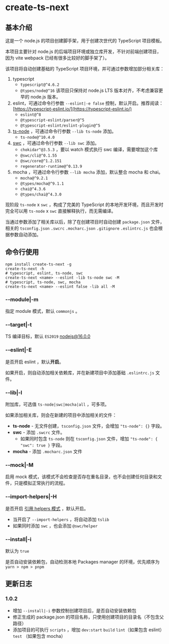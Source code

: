 # create-ts-next

## 基本介绍

这是一个 node.js 的项目创建脚手架，用于创建次世代的 TypeScript 项目模板。

本项目主要针对 node.js 的后端项目环境或独立库开发，不针对前端创建项目，因为 vite webpack 已经有很多比较好的脚手架了）。

该项目将自动创建基础的 TypeScript 项目环境，并可通过参数增加部分相关库：

1. typescript
    - `typescript@^4.6.2`
    - `@types/node@^16` 该项目只保持对 node.js LTS 版本对齐，不考虑兼容更早的 node.js 版本。
2. eslint，可通过命令行参数 `--eslint|-e false` 控制，默认开启。推荐阅读：[https://typescript-eslint.io/](https://typescript-eslint.io/)
    - `eslint@^8`
    - `@typescript-eslint/parser@^5`
    - `@typescript-eslint/eslint-plugin@^5`
3. [ts-node](https://typestrong.org/ts-node/docs/) ，可通过命令行参数 `--lib ts-node` 添加。
    - `ts-node@^10.4.0` 
4. [swc](https://swc.rs/) ，可通过命令行参数 `--lib swc` 添加。
    - `chokidar^@3.5.3` ，要以 watch 模式执行 swc 编译，需要增加这个库
    - `@swc/cli@^0.1.55`
    - `@swc/core@^1.2.151`
    - `regenerator-runtime@^0.13.9`
5. mocha ，可通过命令行参数 `--lib mocha` 添加，默认整合 mocha 和 chai。
    - `mocha@^9.2.1`
    - `@types/mocha@^9.1.1`
    - `chai@^4.3.6`
    - `@types/chai@^4.3.0`

现阶段 `ts-node` x `swc` ，构成了完美的 TypeScript 的本地开发环境，而且开发时完全可以用 `ts-node` x `swc` 直接解释执行，而无需编译。

当通过参数添加了相关库以后，除了在创建项目时自动创建 `package.json` 文件，相关的 `tsconfig.json` `.swcrc` `.mocharc.json` `.gitignore` `.eslintrc.js` 也会根据参数自动添加。

## 命令行使用

```shell
npm install create-ts-next -g
create-ts-next -h
# typescript, eslint, ts-node, swc 
create-ts-next <name> --eslint -lib ts-node swc -M
# typescript, ts-node, swc, mocha
create-ts-next <name> --eslint false -lib all -M
```

### --module|-m

指定 module 模式，默认 `commonjs` 。

### --target|-t

TS 编译目标，默认 `ES2019` [nodejs@16.0.0](https://node.green/#ES2019)


### --eslint|-E

是否开启 eslint ，默认**开启**。

如果开启，则自动添加相关依赖库，并在新建项目中添加基础 `.eslintrc.js` 文件。

### --lib|-l

附加库，可选值 `ts-node|swc|mocha|all` ，可多项。

如果添加相关库，则会在新建的项目中添加相关的文件：

- **ts-node** - 无文件创建，`tsconfig.json` 文件，会增加 `"ts-node": {}` 字段。 
- **swc** - 添加 `.swcrc` 文件。
  - 如果同时包含 `ts-node` 则在 `tsconfig.json` 文件，增加 `"ts-node": { "swc": true }` 字段。
- **mocha** - 添加 `.mocharc.json` 文件

### --mock|-M

启用 mock 模式，该模式不会检查是否存在重名目录，也不会创建任何目录和文件，只是模拟正常执行的流程。

### --import-helpers|-H

是否开启 [引用 helpers 模式](https://www.typescriptlang.org/tsconfig#importHelpers) ，默认开启。

- 当开启了 `--import-helpers` ，将自动添加 `tslib`
- 如果同时添加 `swc` ，也会添加 `@swc/helper`

### --install|-i

默认为 `true`

是否自动安装依赖包，自动检测本地 Packages manager 的环境，优先顺序为 `yarn > npm > pnpm`

## 更新日志

### 1.0.2

- 增加 `--install|-i` 参数控制创建项目后，是否自动安装依赖包
- 修正生成的 package.json 的项目名称，只使用创建项目的目录名（不包含父路径）
- 添加项目的可执行 `scripts` ，增加 `dev:start` `build` `lint`（如果包含 eslint） `test` （如果包含 mocha）

